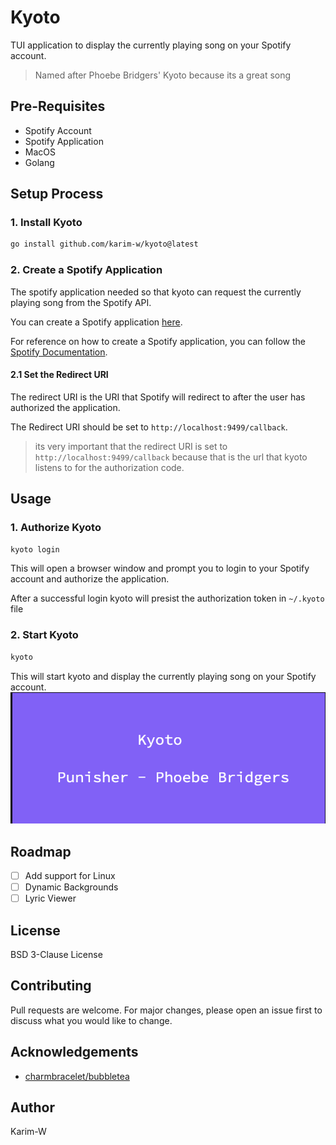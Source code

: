 # Kyoto

TUI application to display the currently playing song on your Spotify account.

> Named after Phoebe Bridgers' Kyoto because its a great song

## Pre-Requisites

- Spotify Account
- Spotify Application
- MacOS
- Golang

## Setup Process

### 1. Install Kyoto

```bash
go install github.com/karim-w/kyoto@latest
```

### 2. Create a Spotify Application

The spotify application needed so that kyoto can request the currently playing
song from the Spotify API.

You can create a Spotify application [here](https://developer.spotify.com/dashboard/applications).

For reference on how to create a Spotify application, you can follow the
[Spotify Documentation](https://developer.spotify.com/documentation/web-api/concepts/apps).

#### 2.1 Set the Redirect URI

The redirect URI is the URI that Spotify will redirect to after the user has
authorized the application.

The Redirect URI should be set to `http://localhost:9499/callback`.

> its very important that the redirect URI is set to `http://localhost:9499/callback`
> because that is the url that kyoto listens to for the authorization code.

## Usage

### 1. Authorize Kyoto

```bash
kyoto login
```

This will open a browser window and prompt you to login to your Spotify account
and authorize the application.

After a successful login kyoto will presist the authorization token in
`~/.kyoto` file

### 2. Start Kyoto

```bash
kyoto
```

This will start kyoto and display the currently playing song on your Spotify
account.
![kyoto](./docs/kyoto.png)

## Roadmap

- [ ] Add support for Linux
- [ ] Dynamic Backgrounds
- [ ] Lyric Viewer

## License

BSD 3-Clause License

## Contributing

Pull requests are welcome. For major changes, please open an issue first to
discuss what you would like to change.

## Acknowledgements

- [charmbracelet/bubbletea](https://github.com/charmbracelet/bubbletea)

## Author

Karim-W

